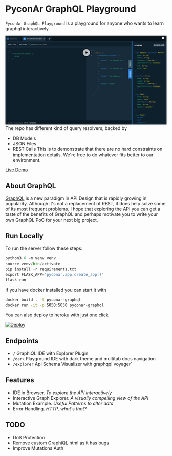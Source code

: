 # PyconAr GraphQL Playground
`PyconAr GraphQL Playground` is a playground for anyone who wants to learn graphql interactively.

![Screenshot](pyconar/static/demo.png)
The repo has different kind of query resolvers, backed by
- DB Models
- JSON Files
- REST Calls
This is to demonstrate that there are no hard constraints on implementation details. 
We're free to do whatever fits better to our environment.

[Live Demo](https://pyconar.herokuapp.com/)


## About GraphQL
[GraphQL](https://graphql.org/) is a new paradigm in API Design that is rapidly growing in popularity.
Although it's not a replacement of REST, it does help solve some of its most frequent problems.
I hope that exploring the API you can get a taste of the benefits of GraphQL and perhaps motivate you to write your own GraphQL PoC for your next big project.


## Run Locally
To run the server follow these steps:
```python
python3.6 -m venv venv
source venv/bin/activate
pip install -r requirements.txt
export FLASK_APP="pyconar.app:create_app()"
flask run
```
If you have docker installed you can start it with
```bash
docker build . -t pyconar-graphql
docker run -it -p 5050:5050 pyconar-graphql
```
You can also deploy to heroku with just one click

[![Deploy](https://www.herokucdn.com/deploy/button.svg)](https://heroku.com/deploy?template=https://github.com/Ambro17/pyconar-graphql/tree/master)

## Endpoints
 - `/` GraphiQL IDE with Explorer Plugin
 - `/dark` Playground IDE with dark theme and multitab docs navigation
 - `/explorer` Api Schema Visualizer with graphqql voyager`


## Features
- IDE in Browser. _To explore the API interactively_
- Interactive Graph Explorer. _A visually compelling view of the API_
- Mutation Example. _Useful Patterns to alter data_
- Error Handling. _HTTP, what's that?_

## TODO
- DoS Protection
- Remove custom GraphiQL html as it has bugs
- Improve Mutations Auth
